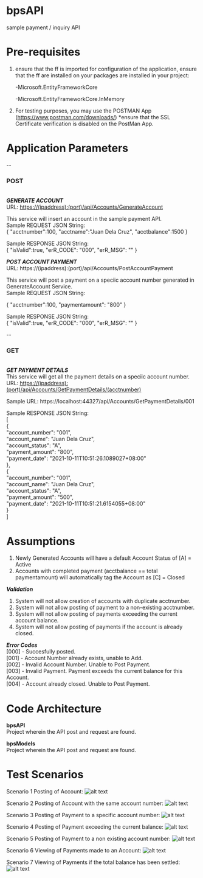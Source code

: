 # bpsAPI
sample payment / inquiry API

# Pre-requisites
1) ensure that the ff is imported 
for configuration of the application, ensure that the ff are installed on your packages are installed in your project:

   -Microsoft.EntityFrameworkCore
   
   -Microsoft.EntityFrameworkCore.InMemory

2) For testing purposes, you may use the POSTMAN App (https://www.postman.com/downloads/) *ensure that the SSL Certificate verification is disabled on the PostMan App.

# Application Parameters
--<h3>POST</h3>
<br>
<b><i>GENERATE ACCOUNT</i></b><br>
URL: <u>https://(ipaddress):(port)/api/Accounts/GenerateAccount</u> <br>

This service will insert an account in the sample payment API.<br>
Sample REQUEST JSON String: <br>
{
  "acctnumber":100,
  "acctname":"Juan Dela Cruz",
  "acctbalance":1500
}

Sample RESPONSE JSON String: <br>
{
    "isValid":true,
    "erR_CODE": "000",
    "erR_MSG": ""
}


<b><i>POST ACCOUNT PAYMENT</i></b><br>
URL: https://(ipaddress):(port)/api/Accounts/PostAccountPayment <br>

This service will post a payment on a speciic account number generated in GenerateAccount Service.<br>
Sample REQUEST JSON String: <br>

{
  "acctnumber":100,
  "paymentamount": "800"
}

Sample RESPONSE JSON String: <br>
{
    "isValid":true,
    "erR_CODE": "000",
    "erR_MSG": ""
}

--<h3>GET</h3>
<br>
<b><i>GET PAYMENT DETAILS</i></b><br>
This service will get all the payment details on a speciic account number.<br>
URL: <u>https://(ipaddress):(port)/api/Accounts/GetPaymentDetails/(acctnumber)</u> <br>

Sample URL:
https://localhost:44327/api/Accounts/GetPaymentDetails/001

Sample RESPONSE JSON String: <br>
[<br>
    { <br>
        "account_number": "001", <br>
        "account_name": "Juan Dela Cruz", <br>
        "account_status": "A", <br>
        "payment_amount": "800", <br>
        "payment_date": "2021-10-11T10:51:26.1089027+08:00" <br>
    }, <br>
    { <br>
        "account_number": "001", <br>
        "account_name": "Juan Dela Cruz", <br>
        "account_status": "A", <br>
        "payment_amount": "500", <br>
        "payment_date": "2021-10-11T10:51:21.6154055+08:00" <br>
    } <br>
] <br>

# Assumptions
1. Newly Generated Accounts will have a default Account Status of [A] = Active
2. Accounts with completed payment (acctbalance == total paymentamount) will automatically tag the Account as [C] = Closed

<b><i>Validation</i></b><br>
1. System will not allow creation of accounts with duplicate acctnumber.
2. System will not allow posting of payment to a non-existing acctnumber.
3. System will not allow posting of payments exceeding the current account balance.
4. System will not allow posting of payments if the account is already closed.

<b><i>Error Codes</i></b><br>
[000] - Succesfully posted. <br>
[001] - Account Number already exists, unable to Add. <br>
[002] - Invalid Account Number. Unable to Post Payment. <br>
[003] - Invalid Payment. Payment exceeds the current balance for this Account. <br>
[004] - Account already closed. Unable to Post Payment.

# Code Architecture <br>
<b>bpsAPI </b><br>
Project wherein the API post and request are found.

<b>bpsModels </b><br>
Project wherein the API post and request are found.


# Test Scenarios
Scenario 1
Posting of Account:
![alt text](https://github.com/jmestremadura/bpsAPI/blob/master/bpsAPI/_images/1.jpg?raw=true)

Scenario 2
Posting of Account with the same account number:
![alt text](https://github.com/jmestremadura/bpsAPI/blob/master/bpsAPI/_images/2.jpg?raw=true)

Scenario 3
Posting of Payment to a specific account number:
![alt text](https://github.com/jmestremadura/bpsAPI/blob/master/bpsAPI/_images/3.jpg?raw=true)

Scenario 4
Posting of Payment exceeding the current balance:
![alt text](https://github.com/jmestremadura/bpsAPI/blob/master/bpsAPI/_images/4.jpg?raw=true)

Scenario 5
Posting of Payment to a non existing account number:
![alt text](https://github.com/jmestremadura/bpsAPI/blob/master/bpsAPI/_images/5.jpg?raw=true)

Scenario 6
Viewing of Payments made to an Account:
![alt text](https://github.com/jmestremadura/bpsAPI/blob/master/bpsAPI/_images/6.jpg?raw=true)

Scenario 7
Viewing of Payments if the total balance has been settled:
![alt text](https://github.com/jmestremadura/bpsAPI/blob/master/bpsAPI/_images/7.jpg?raw=true)
